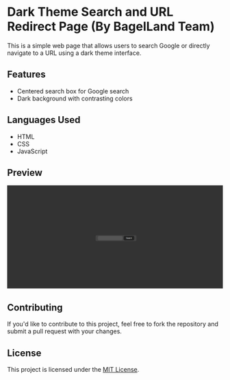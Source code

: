 # Dark Theme Search and URL Redirect Page (By BagelLand Team)

This is a simple web page that allows users to search Google or directly navigate to a URL using a dark theme interface.

## Features

- Centered search box for Google search
- Dark background with contrasting colors

## Languages Used

- HTML
- CSS
- JavaScript

## Preview

![Preview of Dark Theme Search and URL Redirect Page](preview.png)

## Contributing

If you'd like to contribute to this project, feel free to fork the repository and submit a pull request with your changes.

## License

This project is licensed under the [MIT License](LICENSE).
